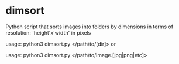 # dimsort

Python script that sorts images into folders by dimensions
in terms of resolution: 'height'x'width' in pixels

usage: python3 dimsort.py </path/to/[dir]> or 

usage: python3 dimsort.py </path/to/image.[jpg|png|etc]>